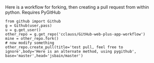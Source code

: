 Here is a workflow for forking, then creating a pull request from within python.  Requires PyGitHub
```
from github import Github
g = Github(user,pass)
u = g.get_user()
other_repo = g.get_repo('cclauss/GitHub-web-plus-app-workflow')
mine = other_repo.fork()
# now modify something 
other_repo.create_pull(title='test pull, feel free to ignore',body='Here is an alternate method, using pygithub', base='master',head='jsbain/master')
```
